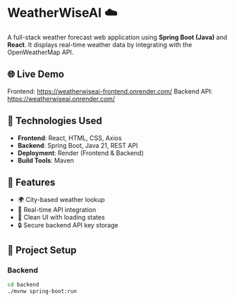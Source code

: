 # WeatherWiseAI ☁️

A full-stack weather forecast web application using **Spring Boot (Java)** and **React**. It displays real-time weather data by integrating with the OpenWeatherMap API.

## 🌐 Live Demo
Frontend: https://weatherwiseai-frontend.onrender.com/
Backend API: https://weatherwiseai.onrender.com/

## 🔧 Technologies Used
- **Frontend**: React, HTML, CSS, Axios
- **Backend**: Spring Boot, Java 21, REST API
- **Deployment**: Render (Frontend & Backend)
- **Build Tools**: Maven

## 📂 Features
- 🌍 City-based weather lookup
- 📡 Real-time API integration
- 🧾 Clean UI with loading states
- 🔒 Secure backend API key storage

## 🚀 Project Setup

### Backend
```bash
cd backend
./mvnw spring-boot:run
